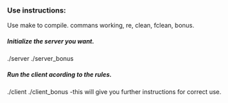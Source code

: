 ### Use instructions:

Use make to compile.
commans working, re, clean, fclean, bonus.

##### Initialize the server you want.
./server
./server_bonus

##### Run the client acording to the rules.
./client
./client_bonus
-this will give you further instructions for correct use.
